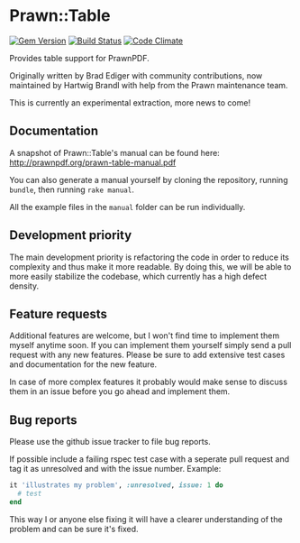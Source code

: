 # Prawn::Table

[![Gem
Version](https://badge.fury.io/rb/prawn-table.png)](http://badge.fury.io/rb/prawn-table)
[![Build
Status](https://secure.travis-ci.org/prawnpdf/prawn-table.png)](http://travis-ci.org/prawnpdf/prawn-table)
[![Code Climate](https://codeclimate.com/github/prawnpdf/prawn-table.png)](https://codeclimate.com/github/prawnpdf/prawn-table)

Provides table support for PrawnPDF. 

Originally written by Brad Ediger with community contributions, now maintained
by Hartwig Brandl with help from the Prawn maintenance team.

This is currently an experimental extraction, more news to come!

## Documentation

A snapshot of Prawn::Table's manual can be found here:
http://prawnpdf.org/prawn-table-manual.pdf

You can also generate a manual yourself by cloning the repository, running
`bundle`, then running `rake manual`.

All the example files in the `manual` folder can be run individually.

## Development priority

The main development priority is refactoring the code in order to reduce its
complexity and thus make it more readable. By doing this, we will be able
to more easily stabilize the codebase, which currently has a high
defect density.

## Feature requests

Additional features are welcome, but I won't find time to implement them myself
anytime soon. If you can implement them yourself simply send a pull request with
any new features. Please be sure to add extensive test cases and documentation
for the new feature.

In case of more complex features it probably would make sense to discuss them in
an issue before you go ahead and implement them.

## Bug reports

Please use the github issue tracker to file bug reports.

If possible include a failing rspec test case with a seperate pull request and
tag it as unresolved and with the issue number. Example:

```` ruby
it 'illustrates my problem', :unresolved, issue: 1 do
  # test
end
````

This way I or anyone else fixing it will have a clearer understanding of the
problem and can be sure it's fixed.
